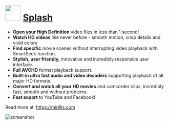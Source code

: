 ﻿# <img src="https://cdn.jsdelivr.net/gh/chtof/chocolatey-packages/automatic/splash/splash.png" width="48" height="48"/> [Splash](https://chocolatey.org/packages/splash)

- **Open your High Definition** video files in less than 1 second!
- **Watch HD videos** like never before - smooth motion, crisp details and vivid colors
- **Find specific** movie scenes without interrupting video playback with SmartSeek function.
- **Stylish, user friendly,** innovative and incredibly responsive user interface.
- **Full AVCHD** format playback support.
- **Built-in ultra fast audio and video decoders** supporting playback of all major HD formats.
- **Convert and watch all your HD movies** and camcorder clips, incredibly fast, smooth and without problems.
- **Fast export** to YouTube and Facebook!

 Read more at: https://mirillis.com

![screenshot](https://cdn.jsdelivr.net/gh/chtof/chocolatey-packages/automatic/splash/screenshot.png)